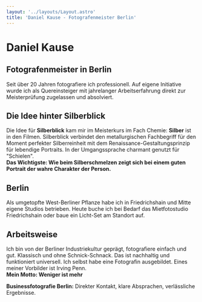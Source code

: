 ```yaml
---
layout: '../layouts/Layout.astro'
title: 'Daniel Kause - Fotografenmeister Berlin'
---
```

# Daniel Kause
## Fotografenmeister in Berlin
Seit über 20 Jahren fotografiere ich professionell. Auf eigene Initiative wurde ich als Quereinsteiger mit jahrelanger Arbeitserfahrung direkt zur Meisterprüfung zugelassen und absolviert.
## Die Idee hinter Silberblick
Die Idee für **Silberblick** kam mir im Meisterkurs im Fach Chemie: **Silber** ist in den Filmen. Silberblick verbindet den metallurgischen Fachbegriff für den Moment perfekter Silberreinheit mit dem Renaissance-Gestaltungsprinzip für lebendige Portraits. In der Umgangssprache charmant genutzt für "Schielen".  
**Das Wichtigste: Wie beim Silberschmelzen zeigt sich bei einem guten Portrait der wahre Charakter der Person.**
## Berlin
Als umgetopfte West-Berliner Pflanze habe ich in Friedrichshain und Mitte eigene Studios betrieben. Heute buche ich bei Bedarf das Mietfotostudio Friedrichshain oder baue ein Licht-Set am Standort auf.  
## Arbeitsweise
Ich bin von der Berliner Industriekultur geprägt, fotografiere einfach und gut. Klassisch und ohne Schnick-Schnack. Das ist nachhaltig und funktioniert universell. Ich selbst habe eine Fotografin ausgebildet. Eines meiner Vorbilder ist Irving Penn.  
**Mein Motto: Weniger ist mehr**

**Businessfotografie Berlin:** Direkter Kontakt, klare Absprachen, verlässliche Ergebnisse.